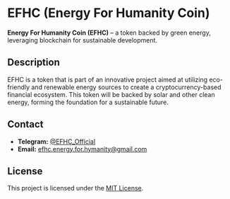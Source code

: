 # EFHC (Energy For Humanity Coin)

**Energy For Humanity Coin (EFHC)** – a token backed by green energy, leveraging blockchain for sustainable development.

## Description

EFHC is a token that is part of an innovative project aimed at utilizing eco-friendly and renewable energy sources to create a cryptocurrency-based financial ecosystem. This token will be backed by solar and other clean energy, forming the foundation for a sustainable future.

## Contact

- **Telegram:** [@EFHC_Official](https://t.me/EFHC_Official)
- **Email:** efhc.energy.for.hymanity@gmail.com

## License

This project is licensed under the [MIT License](https://opensource.org/licenses/MIT).
